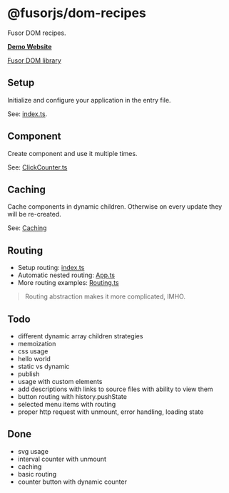 # @fusorjs/dom-recipes

Fusor DOM recipes.

**[Demo Website](https://fusorjs.github.io/dom-recipes/)**

[Fusor DOM library](https://github.com/fusorjs/dom#readme)

## Setup

Initialize and configure your application in the entry file.

See: [index.ts](src/index.ts).

## Component

Create component and use it multiple times.

See: [ClickCounter.ts](src/component/ClickCounter.ts)

## Caching

Cache components in dynamic children.
Otherwise on every update they will be re-created.

See: [Caching](src/component/Caching.ts)

## Routing

- Setup routing: [index.ts](src/index.ts)
- Automatic nested routing: [App.ts](src/component/App.ts)
- More routing examples: [Routing.ts](src/component/Routing.ts)

> Routing abstraction makes it more complicated, IMHO.

## Todo

- different dynamic array children strategies
- memoization
- css usage
- hello world
- static vs dynamic
- publish
- usage with custom elements
- add descriptions with links to source files with ability to view them
- button routing with history.pushState
- selected menu items with routing
- proper http request with unmount, error handling, loading state

## Done

- svg usage
- interval counter with unmount
- caching
- basic routing
- counter button with dynamic counter
